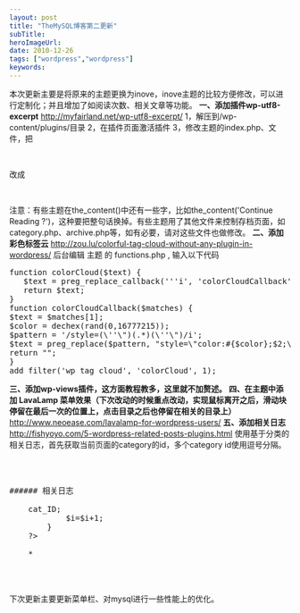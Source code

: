 ```yaml
---
layout: post 
title: "TheMySQL博客第二更新"
subTitle: 
heroImageUrl: 
date: 2010-12-26
tags: ["wordpress","wordpress"]
keywords: 
---
```


本次更新主要是将原来的主题更换为inove，inove主题的比较方便修改，可以进行定制化；并且增加了如阅读次数、相关文章等功能。
**一、添加插件wp-utf8-excerpt**
http://myfairland.net/wp-utf8-excerpt/
1，解压到/wp-content/plugins/目录
2，在插件页面激活插件
3，修改主题的index.php、文件，把
<pre lang='php'>
<?php the_content(); ?>
</pre>
改成
<pre lang='php'>
<?php
if (is_single() or is_page()) {
   the_content();
} else {
   the_excerpt();
}
?>
</pre>
注意：有些主题在the_content()中还有一些字，比如the_content('Continue Reading ?')，这种要把整句话换掉。有些主题用了其他文件来控制存档页面，如category.php、archive.php等，如有必要，请对这些文件也做修改。
**二、添加彩色标签云**
http://zou.lu/colorful-tag-cloud-without-any-plugin-in-wordpress/
后台编辑 主题 的 functions.php , 输入以下代码
<pre lang='php'>
function colorCloud($text) { 
   $text = preg_replace_callback(''<a (.+?)>'i', 'colorCloudCallback', $text); 
   return $text; 
} 
function colorCloudCallback($matches) { 
$text = $matches[1]; 
$color = dechex(rand(0,16777215)); 
$pattern = '/style=(\''\")(.*)(\''\")/i'; 
$text = preg_replace($pattern, "style=\"color:#{$color};$2;\"", $text); 
return "<a $text>"; 
} 
add_filter('wp_tag_cloud', 'colorCloud', 1);
</pre>
**三、添加wp-views插件，这方面教程教多，这里就不加赘述。**
**四、在主题中添加 LavaLamp 菜单效果（下次改动的时候重点改动，实现鼠标离开之后，滑动块停留在最后一次的位置上，点击目录之后也停留在相关的目录上）**
http://www.neoease.com/lavalamp-for-wordpress-users/
**五、添加相关日志**
http://fishyoyo.com/5-wordpress-related-posts-plugins.html
使用基于分类的相关日志，首先获取当前页面的category的id，多个category id使用逗号分隔。
<pre lang='php'>
<!-- related posts START -->
<div class="related_posts">

###### 相关日志

	<?php 
		$categorys = get_the_category();
		$i=0;
		foreach($categorys as $category)
		{
			if($i!=0)
			{
				$category_ids.=",";
			}
			$category_ids.=$category->cat_ID;
			$i=$i+1;
		}
	?>

	<?php $posts = get_posts('numberposts=8&category='.$category_ids.'&exclude='.$current_post);
	foreach($posts as $post) {
	?>*   <a href="<?php the_permalink(); ?>" title="<?php the_title() ?>"><?php the_title() ?>
</a>
</div>
<!-- related posts END -->
</pre>

下次更新主要更新菜单栏、对mysql进行一些性能上的优化。